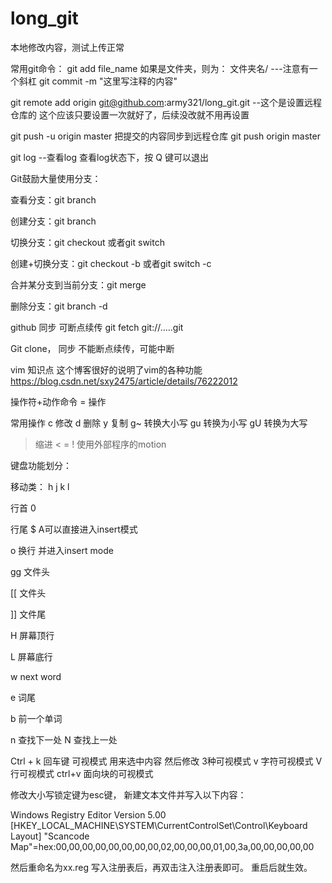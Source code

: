 # long_git
本地修改内容，测试上传正常

常用git命令：
git add file_name   如果是文件夹，则为：  文件夹名/    ---注意有一个斜杠
git commit -m "这里写注释的内容"

git remote add origin git@github.com:army321/long_git.git  --这个是设置远程仓库的  这个应该只要设置一次就好了，后续没改就不用再设置

git push -u origin master  把提交的内容同步到远程仓库
git push  origin master 

git log --查看log 查看log状态下，按 Q 键可以退出


Git鼓励大量使用分支：

查看分支：git branch

创建分支：git branch <name>

切换分支：git checkout <name>或者git switch <name>

创建+切换分支：git checkout -b <name>或者git switch -c <name>

合并某分支到当前分支：git merge <name>

删除分支：git branch -d <name>

github 同步 可断点续传
git fetch git://…..git

Git clone，  同步 不能断点续传，可能中断


vim 知识点
这个博客很好的说明了vim的各种功能
https://blog.csdn.net/sxy2475/article/details/76222012


操作符+动作命令 = 操作

常用操作
c 修改
d 删除
y 复制
g~ 转换大小写
gu  转换为小写
gU 转换为大写
> 缩进
< 
=
! 使用外部程序的motion


键盘功能划分：

移动类： h j k l 

行首 0

行尾 $  A可以直接进入insert模式 

o 换行 并进入insert mode

gg 文件头

[[ 文件头

]] 文件尾

H 屏幕顶行

L 屏幕底行

w next word

e 词尾

b 前一个单词 

n 查找下一处 N 查找上一处

<C-k>  Ctrl + k 
<CR> 回车键
 可视模式 用来选中内容 然后修改 
 3种可视模式 v 字符可视模式
 V 行可视模式
 ctrl+v 面向块的可视模式


修改大小写锁定键为esc键，
新建文本文件并写入以下内容：

Windows Registry Editor Version 5.00
[HKEY_LOCAL_MACHINE\SYSTEM\CurrentControlSet\Control\Keyboard Layout]
"Scancode Map"=hex:00,00,00,00,00,00,00,00,02,00,00,00,01,00,3a,00,00,00,00,00

然后重命名为xx.reg 写入注册表后，再双击注入注册表即可。
重启后就生效。
